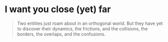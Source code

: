 # I want you close (yet) far

> Two entities just roam about in an orthogonal world. But they have yet to discover their dynamics, the frictions, and the collisions, the borders, the overlaps, and the confusions.
